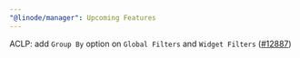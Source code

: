 ```yaml
---
"@linode/manager": Upcoming Features
---
```


ACLP: add `Group By` option on `Global Filters` and `Widget Filters` ([#12887](https://github.com/linode/manager/pull/12887))
